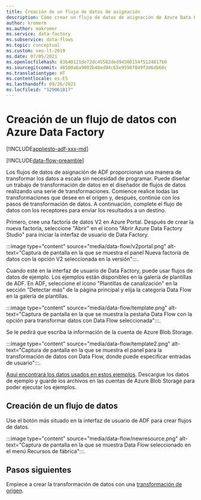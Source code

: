 ```yaml
---
title: Creación de un flujo de datos de asignación
description: Cómo crear un flujo de datos de asignación de Azure Data Factory
author: kromerm
ms.author: makromer
ms.service: data-factory
ms.subservice: data-flows
ms.topic: conceptual
ms.custom: seo-lt-2019
ms.date: 07/05/2021
ms.openlocfilehash: 83b40121de72dc45582ded94580154f5124817b0
ms.sourcegitcommit: 48500a6a9002b48ed94c65e9598f049f3d6db60c
ms.translationtype: HT
ms.contentlocale: es-ES
ms.lasthandoff: 09/26/2021
ms.locfileid: "129061017"
---
```

# <a name="create-azure-data-factory-data-flow"></a>Creación de un flujo de datos con Azure Data Factory

[!INCLUDE[appliesto-adf-xxx-md](includes/appliesto-adf-xxx-md.md)]

[!INCLUDE[data-flow-preamble](includes/data-flow-preamble.md)]

Los flujos de datos de asignación de ADF proporcionan una manera de transformar los datos a escala sin necesidad de programar. Puede diseñar un trabajo de transformación de datos en el diseñador de flujos de datos realizando una serie de transformaciones. Comience realice todas las transformaciones que desee en el origen y, después, continúe con los pasos de transformación de datos. A continuación, complete el flujo de datos con los receptores para enviar los resultados a un destino.

Primero, cree una factoría de datos V2 en Azure Portal. Después de crear la nueva factoría, seleccione "Abrir" en el icono "Abrir Azure Data Factory Studio" para iniciar la interfaz de usuario de Data Factory.

:::image type="content" source="media/data-flow/v2portal.png" alt-text="Captura de pantalla en la que se muestra el panel Nueva factoría de datos con la opción V2 seleccionada en la versión":::.

Cuando esté en la interfaz de usuario de Data Factory, puede usar flujos de datos de ejemplo. Los ejemplos están disponibles en la galería de plantillas de ADF. En ADF, seleccione el icono "Plantillas de canalización" en la sección "Detectar más" de la página principal y elija la categoría Data Flow en la galería de plantillas.

:::image type="content" source="media/data-flow/template.png" alt-text="Captura de pantalla en la que se muestra la pestaña Data Flow con la opción para transformar datos con Data Flow seleccionada":::.

Se le pedirá que escriba la información de la cuenta de Azure Blob Storage.

:::image type="content" source="media/data-flow/template2.png" alt-text="Captura de pantalla en la que se muestra el panel para la transformación de datos con Data Flow, donde puede especificar entradas de usuario":::.

[Aquí encontrará los datos usados en estos ejemplos](https://github.com/kromerm/adfdataflowdocs/tree/master/sampledata). Descargue los datos de ejemplo y guarde los archivos en las cuentas de Azure Blob Storage para poder ejecutar los ejemplos.

## <a name="create-new-data-flow"></a>Creación de un flujo de datos

Use el botón más situado en la interfaz de usuario de ADF para crear flujos de datos.

:::image type="content" source="media/data-flow/newresource.png" alt-text="Captura de pantalla en la que se muestra Data Flow seleccionado en el menú Recursos de fábrica":::.

## <a name="next-steps"></a>Pasos siguientes

Empiece a crear la transformación de datos con una [transformación de origen](data-flow-source.md).
